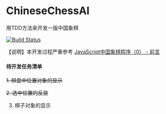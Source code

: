 # ChineseChessAI
用TDD方法来开发一版中国象棋

[![Build Status](https://travis-ci.com/welldoer/ChineseChessAI.svg?branch=master)](https://travis-ci.com/welldoer/ChineseChessAI)

【说明】本开发过程严重参考 [JavaScript中国象棋程序（0） - 前言](http://www.cnblogs.com/royhoo/p/6426394.html)



#### 待开发任务清单
~~1. 棋盘中位置对象的显示~~

~~2. 选中位置的反显~~

3. 棋子对象的显示